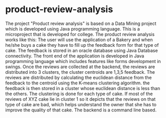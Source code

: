 # product-review-analysis
The project "Product review analysis" is based on a Data Mining project which is developed using Java programming language. This is a microproject that is developed for college. The product review analysis works like this: The user will use the application of a Bakery and when he/she buys a cake they have to fill up the feedback form for that type of cake. The feedback is stored in an oracle database using Java Database connectivity. The front end of the application is developed in Java programming language which includes features like forms development in swings. Once the reviews are collected at the backend, the reviews are distributed into 3 clusters, the cluster centroids are 1,3,5 feedback. The reviews are distributed by calculating the euclidean distance from the feedback to the centroid using the K-means clustering algorithm. the feedback is then stored in a cluster whose euclidean distance is less than the others. The clustering is done for each type of cake. If most of the reviews of XYZ cake lie in cluster 1 so it depicts that the reviews on that type of cake are bad, which helps understand the owner that she has to improve the quality of that cake. The backend is a command line based. 
